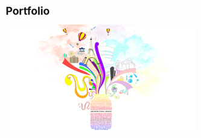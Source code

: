 # Portfolio

![The Design Jar](https://github.com/jkhushal/Portfolio/blob/master/design%20jar.jpg) 
